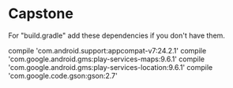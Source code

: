 # Capstone

For "build.gradle" add these dependencies if you don't have them.

compile 'com.android.support:appcompat-v7:24.2.1'
compile 'com.google.android.gms:play-services-maps:9.6.1'
compile 'com.google.android.gms:play-services-location:9.6.1'
compile 'com.google.code.gson:gson:2.7'
